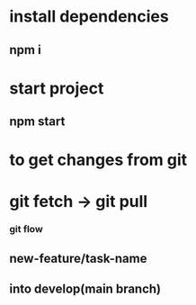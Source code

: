 # install dependencies

## npm i

# start project

## npm start




# to get changes from git
# git fetch -> git pull



### git flow 
## new-feature/task-name
## into develop(main branch)
